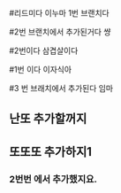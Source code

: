 #리드미다 이누마 1번 브랜치다

#2번 브랜치에서 추가된거다 썅

#2번이다 삼겹살이다

#1번 이다 이자식아

#3 번 브래치에서 추가된다 임마

## 난또 추가할꺼지

## 또또또 추가하지1

### 2번번 에서 추가했지요.